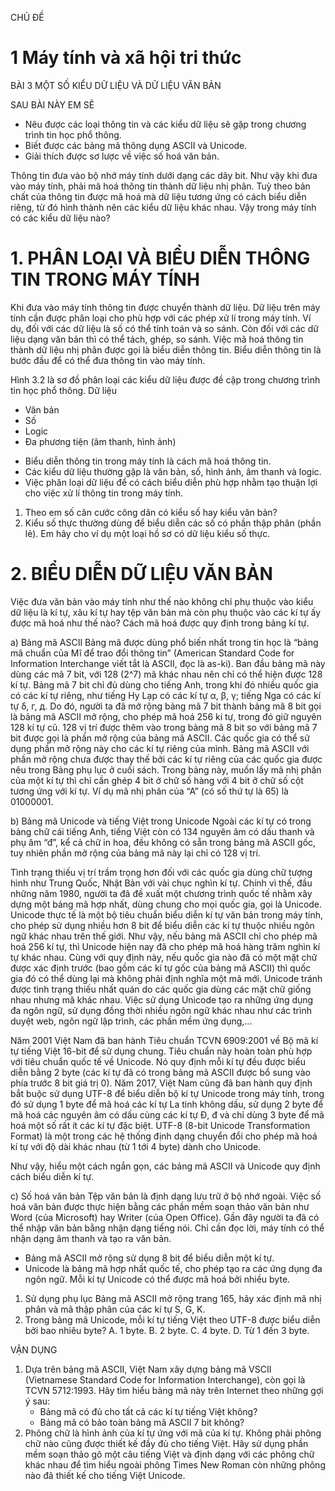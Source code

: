 CHỦ ĐỀ
# 1 Máy tính và xã hội tri thức

BÀI 3
MỘT SỐ KIỂU DỮ LIỆU VÀ DỮ LIỆU VĂN BẢN

SAU BÀI NÀY EM SẼ
* Nêu được các loại thông tin và các kiểu dữ liệu sẽ gặp trong chương trình tin học phổ thông.
* Biết được các bảng mã thông dụng ASCII và Unicode.
* Giải thích được sơ lược về việc số hoá văn bản.

Thông tin đưa vào bộ nhớ máy tính dưới dạng các dãy bit. Như vậy khi đưa vào máy tính, phải mã hoá thông tin thành dữ liệu nhị phân. Tuỳ theo bản chất của thông tin được mã hoá mà dữ liệu tương ứng có cách biểu diễn riêng, từ đó hình thành nên các kiểu dữ liệu khác nhau. Vậy trong máy tính có các kiểu dữ liệu nào?

# 1. PHÂN LOẠI VÀ BIỂU DIỄN THÔNG TIN TRONG MÁY TÍNH
Khi đưa vào máy tính thông tin được chuyển thành dữ liệu. Dữ liệu trên máy tính cần được phân loại cho phù hợp với các phép xử lí trong máy tính. Ví dụ, đối với các dữ liệu là số có thể tính toán và so sánh. Còn đối với các dữ liệu dạng văn bản thì có thể tách, ghép, so sánh.
Việc mã hoá thông tin thành dữ liệu nhị phân được gọi là biểu diễn thông tin. Biểu diễn thông tin là bước đầu để có thể đưa thông tin vào máy tính.

Hình 3.2 là sơ đồ phân loại các kiểu dữ liệu được đề cập trong chương trình tin học phổ thông.
Dữ liệu
- Văn bản
- Số
- Logic
- Đa phương tiện (âm thanh, hình ảnh)

* Biểu diễn thông tin trong máy tính là cách mã hoá thông tin.
* Các kiểu dữ liệu thường gặp là văn bản, số, hình ảnh, âm thanh và logic.
* Việc phân loại dữ liệu để có cách biểu diễn phù hợp nhằm tạo thuận lợi cho việc xử lí thông tin trong máy tính.

1. Theo em số căn cước công dân có kiểu số hay kiểu văn bản?
2. Kiểu số thực thường dùng để biểu diễn các số có phần thập phân (phần lẻ). Em hãy cho ví dụ một loại hồ sơ có dữ liệu kiểu số thực.

# 2. BIỂU DIỄN DỮ LIỆU VĂN BẢN
Việc đưa văn bản vào máy tính như thế nào không chỉ phụ thuộc vào kiểu dữ liệu là kí tự, xâu kí tự hay tệp văn bản mà còn phụ thuộc vào các kí tự ấy được mã hoá như thế nào? Cách mã hoá được quy định trong bảng kí tự.

a) Bảng mã ASCII
Bảng mã được dùng phổ biến nhất trong tin học là “bảng mã chuẩn của Mĩ để trao đổi thông tin” (American Standard Code for Information Interchange viết tắt là ASCII, đọc là as-ki). Ban đầu bảng mã này dùng các mã 7 bit, với 128 (2^7) mã khác nhau nên chỉ có thể hiện được 128 kí tự. Bảng mã 7 bit chỉ đủ dùng cho tiếng Anh, trong khi đó nhiều quốc gia có các kí tự riêng, như tiếng Hy Lạp có các kí tự α, β, γ; tiếng Nga có các kí tự δ, г, д. Do đó, người ta đã mở rộng bảng mã 7 bit thành bảng mã 8 bit gọi là bảng mã ASCII mở rộng, cho phép mã hoá 256 kí tự, trong đó giữ nguyên 128 kí tự cũ. 128 vị trí được thêm vào trong bảng mã 8 bit so với bảng mã 7 bit được gọi là phần mở rộng của bảng mã ASCII. Các quốc gia có thể sử dụng phần mở rộng này cho các kí tự riêng của mình. Bảng mã ASCII với phần mở rộng chưa được thay thế bởi các kí tự riêng của các quốc gia được nêu trong Bảng phụ lục ở cuối sách. Trong bảng này, muốn lấy mã nhị phân của một kí tự thì chỉ cần ghép 4 bit ở chữ số hàng với 4 bit ở chữ số cột tương ứng với kí tự. Ví dụ mã nhị phân của “A” (có số thứ tự là 65) là 01000001.

b) Bảng mã Unicode và tiếng Việt trong Unicode
Ngoài các kí tự có trong bảng chữ cái tiếng Anh, tiếng Việt còn có 134 nguyên âm có dấu thanh và phụ âm “đ”, kể cả chữ in hoa, đều không có sẵn trong bảng mã ASCII gốc, tuy nhiên phần mở rộng của bảng mã này lại chỉ có 128 vị trí.

Tình trạng thiếu vị trí trầm trọng hơn đối với các quốc gia dùng chữ tượng hình như Trung Quốc, Nhật Bản với vài chục nghìn kí tự. Chính vì thế, đầu những năm 1980, người ta đã đề xuất một chương trình quốc tế nhằm xây dựng một bảng mã hợp nhất, dùng chung cho mọi quốc gia, gọi là Unicode. Unicode thực tế là một bộ tiêu chuẩn biểu diễn kí tự văn bản trong máy tính, cho phép sử dụng nhiều hơn 8 bit để biểu diễn các kí tự thuộc nhiều ngôn ngữ khác nhau trên thế giới. Như vậy, nếu bảng mã ASCII chỉ cho phép mã hoá 256 kí tự, thì Unicode hiện nay đã cho phép mã hoá hàng trăm nghìn kí tự khác nhau. Cùng với quy định này, nếu quốc gia nào đã có một mặt chữ được xác định trước (bao gồm các kí tự gốc của bảng mã ASCII) thì quốc gia đó có thể dùng lại mà không phải định nghĩa một mã mới. Unicode tránh được tình trạng thiếu nhất quán do các quốc gia dùng các mặt chữ giống nhau nhưng mã khác nhau. Việc sử dụng Unicode tạo ra những ứng dụng đa ngôn ngữ, sử dụng đồng thời nhiều ngôn ngữ khác nhau như các trình duyệt web, ngôn ngữ lập trình, các phần mềm ứng dụng,...

Năm 2001 Việt Nam đã ban hành Tiêu chuẩn TCVN 6909:2001 về Bộ mã kí tự tiếng Việt 16-bit để sử dụng chung. Tiêu chuẩn này hoàn toàn phù hợp với tiêu chuẩn quốc tế về Unicode. Nó quy định mỗi kí tự đều được biểu diễn bằng 2 byte (các kí tự đã có trong bảng mã ASCII được bổ sung vào phía trước 8 bit giá trị 0). Năm 2017, Việt Nam cũng đã ban hành quy định bắt buộc sử dụng UTF-8 để biểu diễn bộ kí tự Unicode trong máy tính, trong đó sử dụng 1 byte để mã hoá các kí tự La tinh không dấu, sử dụng 2 byte để mã hoá các nguyên âm có dấu cùng các kí tự Đ, đ và chỉ dùng 3 byte để mã hoá một số rất ít các kí tự đặc biệt. UTF-8 (8-bit Unicode Transformation Format) là một trong các hệ thống định dạng chuyển đổi cho phép mã hoá kí tự với độ dài khác nhau (từ 1 tới 4 byte) dành cho Unicode.

Như vậy, hiểu một cách ngắn gọn, các bảng mã ASCII và Unicode quy định cách biểu diễn kí tự.

c) Số hoá văn bản
Tệp văn bản là định dạng lưu trữ ở bộ nhớ ngoài. Việc số hoá văn bản được thực hiện bằng các phần mềm soạn thảo văn bản như Word (của Microsoft) hay Writer (của Open Office). Gần đây người ta đã có thể nhập văn bản bằng nhận dạng tiếng nói. Chỉ cần đọc lời, máy tính có thể nhận dạng âm thanh và tạo ra văn bản.

* Bảng mã ASCII mở rộng sử dụng 8 bit để biểu diễn một kí tự.
* Unicode là bảng mã hợp nhất quốc tế, cho phép tạo ra các ứng dụng đa ngôn ngữ. Mỗi kí tự Unicode có thể được mã hoá bởi nhiều byte.

1. Sử dụng phụ lục Bảng mã ASCII mở rộng trang 165, hãy xác định mã nhị phân và mã thập phân của các kí tự S, G, K.
2. Trong bảng mã Unicode, mỗi kí tự tiếng Việt theo UTF-8 được biểu diễn bởi bao nhiêu byte?
   A. 1 byte.        B. 2 byte.        C. 4 byte.       D. Từ 1 đến 3 byte.

VẬN DỤNG
1. Dựa trên bảng mã ASCII, Việt Nam xây dựng bảng mã VSCII (Vietnamese Standard Code for Information Interchange), còn gọi là TCVN 5712:1993. Hãy tìm hiểu bảng mã này trên Internet theo những gợi ý sau:
   - Bảng mã có đủ cho tất cả các kí tự tiếng Việt không?
   - Bảng mã có bảo toàn bảng mã ASCII 7 bit không?
2. Phông chữ là hình ảnh của kí tự ứng với mã của kí tự. Không phải phông chữ nào cũng được thiết kế đầy đủ cho tiếng Việt. Hãy sử dụng phần mềm soạn thảo gõ một câu tiếng Việt và định dạng với các phông chữ khác nhau để tìm hiểu ngoài phông Times New Roman còn những phông nào đã thiết kế cho tiếng Việt Unicode.

